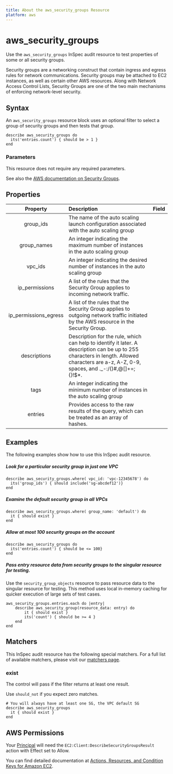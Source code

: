 ```yaml
---
title: About the aws_security_groups Resource
platform: aws
---
```


# aws\_security\_groups

Use the `aws_security_groups` InSpec audit resource to test properties of some or all security groups.

Security groups are a networking construct that contain ingress and egress rules for network communications. Security groups may be attached to EC2 instances, as well as certain other AWS resources. Along with Network Access Control Lists, Security Groups are one of the two main mechanisms of enforcing network-level security.

## Syntax

An `aws_security_groups` resource block uses an optional filter to select a group of security groups and then tests that group.

    describe aws_security_groups do
      its('entries.count') { should be > 1 }
    end

### Parameters

This resource does not require any required parameters.

See also the [AWS documentation on Security Groups](https://docs.aws.amazon.com/AWSEC2/latest/UserGuide/using-network-security.html).

## Properties

| Property | Description | Field |
| :---: | :--- | :---: |
|group\_ids   | The name of the auto scaling launch configuration associated with the auto scaling group |
|group\_names | An integer indicating the maximum number of instances in the auto scaling group |
|vpc\_ids     | An integer indicating the desired  number of instances in the auto scaling group |
|ip_permissions         | A list of the rules that the Security Group applies to incoming network traffic. |
|ip_permissions_egress  | A list of the rules that the Security Group applies to outgoing network traffic initiated by the AWS resource in the Security Group. |
|descriptions |Description for the rule, which can help to identify it later. A description can be up to 255 characters in length. Allowed characters are a-z, A-Z, 0-9, spaces, and ._-:/()#,@[]+=;{}!$*.|
|tags         | An integer indicating the minimum number of instances in the auto scaling group |
|entries      | Provides access to the raw results of the query, which can be treated as an array of hashes. |

## Examples

The following examples show how to use this InSpec audit resource.

##### Look for a particular security group in just one VPC

    describe aws_security_groups.where( vpc_id: 'vpc-12345678') do
      its('group_ids') { should include('sg-abcdef12')}
    end

##### Examine the default security group in all VPCs

    describe aws_security_groups.where( group_name: 'default') do
      it { should exist }
    end

##### Allow at most 100 security groups on the account

    describe aws_security_groups do
      its('entries.count') { should be <= 100}
    end

##### Pass entry resource data from security groups to the singular resource for testing.

Use the `security_group_objects` resource to pass resource data to the singular resource for testing.
This method uses local in-memory caching for quicker execution of large sets of test cases.

    aws_security_groups.entries.each do |entry|
        describe aws_security_group(resource_data: entry) do
            it { should exist }
            its('count') { should be >= 4 }
        end
    end

## Matchers

This InSpec audit resource has the following special matchers. For a full list of available matchers, please visit our [matchers page](https://www.inspec.io/docs/reference/matchers/).

### exist

The control will pass if the filter returns at least one result. 

Use `should_not` if you expect zero matches.

    # You will always have at least one SG, the VPC default SG
    describe aws_security_groups
      it { should exist }
    end

## AWS Permissions

Your [Principal](https://docs.aws.amazon.com/IAM/latest/UserGuide/intro-structure.html#intro-structure-principal) will need the `EC2:Client:DescribeSecurityGroupsResult` action with Effect set to Allow.

You can find detailed documentation at [Actions, Resources, and Condition Keys for Amazon EC2](https://docs.aws.amazon.com/IAM/latest/UserGuide/list_amazonec2.html).

